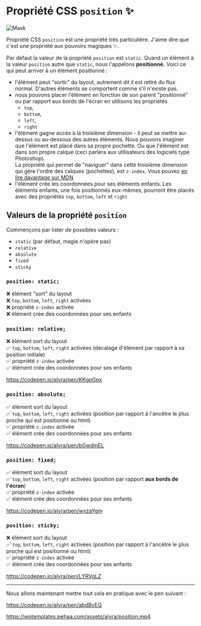 # Propriété CSS <code>position</code> <span role="img" aria-label="stars">✨</span>

![Mask](https://wptemplates.pehaa.com/assets/alyra/mask.jpg)

Propriété CSS `position` est une propriété très particulière. J'aime dire que c'est une propriété aux pouvoirs magiques ✨.


Par défaut la valeur de la propriété `position` est `static`. Quand un élément à la valeur `position` autre que `static`, nous l'appelons **positionné.** Voici ce qui peut arriver à un élément positionné :

- l'élément peut "sortir" du layout, autrement dit il est retiré du flux normal. D'autres éléments se comportent comme s'il n'existe pas.
- nous pouvons placer l'élément en fonction de son parent "positionné" ou par rapport aux bords de l'écran en utilisons les propriétés 
  - `top`,
  - `bottom`,
  - `left`,
  - `right`
- l'élément gagne accès à la troisième dimension - il peut se mettre au-dessus ou au-dessous des autres éléments. Nous pouvons imaginer que l'élément est placé dans sa propre pochette. Ou que l'élément est dans son propre calque (ceci  parlera aux utilisateurs des logiciels type Photoshop).  
La propriété qui permet de "naviguer" dans cette troisième dimension qui gère l'ordre des calques (pochettes), est `z-index`. Vous pouvez [en lire davantage sur MDN](https://developer.mozilla.org/fr/docs/Web/CSS/Comprendre_z-index/Empilement_de_couches)
- l'élément crée les coordonnées pour ses éléments enfants. Les éléments enfants, une fois positionnés eux-mêmes, pourront être placés avec des propriétés `top`, `bottom`, `left` et `right`

## Valeurs de la propriété `position`

Commençons par lister de possibles valeurs :

- `static` (par défaut, magie n'opère pas)
- `relative`
- `absolute`
- `fixed`
- `sticky`

### `position: static;`

❌ élément "sort" du layout  
❌ `top`, `bottom`, `left`, `right` activées   
❌ propriété `z-index` activée  
❌ élément crée des coordonnées pour ses enfants  

### `position: relative;`

❌ élément sort du layout  
✅ `top`, `bottom`, `left`, `right` activées (décalage d'élément par rapport à sa position initiale)  
✅ propriété `z-index` activée  
✅ élément crée des coordonnées pour ses enfants  

https://codepen.io/alyra/pen/KKgpGpx

### `position: absolute;`

✅ élément sort du layout  
✅ `top`, `bottom`, `left`, `right` activées (position par rapport à l'ancêtre le plus proche qui est positionné ou html)  
✅ propriété `z-index` activée  
✅ élément crée des coordonnées pour ses enfants  

https://codepen.io/alyra/pen/bGwdmEL

### `position: fixed;`

✅ élément sort du layout  
✅ `top`, `bottom`, `left`, `right` activées  (position par rapport **aux bords de l'écran**)  
✅ propriété `z-index` activée  
✅ élément crée des coordonnées pour ses enfants  

https://codepen.io/alyra/pen/wvzaYgm

### `position: sticky;`

❌ élément sort du layout  
✅ `top`, `bottom`, `left`, `right` activées  (position par rapport à l'ancêtre le plus proche qui est positionné ou html)  
✅ propriété `z-index` activée  
✅ élément crée des coordonnées pour ses enfants

https://codepen.io/alyra/pen/LYRVgLZ

---

Nous allons maintenant mettre tout cela en pratique avec le pen suivant :

https://codepen.io/alyra/pen/abdBvEQ

https://wptemplates.pehaa.com/assets/alyra/position.mp4

